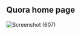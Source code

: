 ## Quora home page

![Screenshot (607)](https://user-images.githubusercontent.com/115532101/216748984-8904587f-93d6-4ba9-a06f-c151c351a3dc.png)
